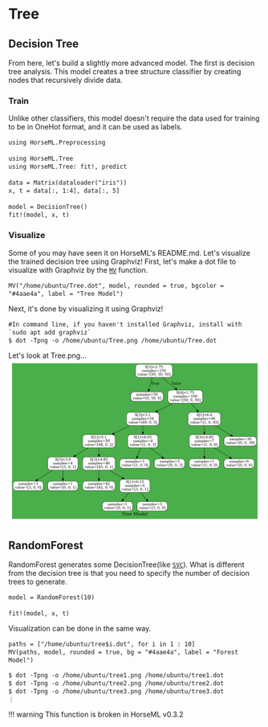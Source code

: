# Tree

## Decision Tree
From here, let's build a slightly more advanced model.
The first is decision tree analysis.
This model creates a tree structure classifier by creating nodes that recursively divide data.

### Train
Unlike other classifiers, this model doesn't require the data used for training to be in OneHot format, and it can be used as labels.
```
using HorseML.Preprocessing

using HorseML.Tree
using HorseML.Tree: fit!, predict

data = Matrix(dataloader("iris"))
x, t = data[:, 1:4], data[:, 5]

model = DecisionTree()
fit!(model, x, t)
```

### Visualize
Some of you may have seen it on HorseML's README.md. Let's visualize the trained decision tree using Graphviz!
First, let's make a dot file to visualize with Graphviz by the [`MV`](@ref) function.
```
MV("/home/ubuntu/Tree.dot", model, rounded = true, bgcolor = "#4aae4a", label = "Tree Model")
```
Next, it's done by visualizing it using Graphviz!
```
#In command line, if you haven't installed Graphviz, install with `sudo apt add graphviz`
$ dot -Tpng -o /home/ubuntu/Tree.png /home/ubuntu/Tree.dot
```
Let's look at Tree.png...
![Tree Visualized](../assets/turtorialtree.png)

## RandomForest
RandomForest generates some DecisionTree(like [`SVC`](@ref)).
What is different from the decision tree is that you need to specify the number of decision trees to generate.
```
model = RandomForest(10)

fit!(model, x, t)
```
Visualization can be done in the same way.
```
paths = ["/home/ubuntu/tree$i.dot", for i in 1 : 10]
MV(paths, model, rounded = true, bg = "#4aae4a", label = "Forest Model")
```
```
$ dot -Tpng -o /home/ubuntu/tree1.png /home/ubuntu/tree1.dot
$ dot -Tpng -o /home/ubuntu/tree2.png /home/ubuntu/tree2.dot
$ dot -Tpng -o /home/ubuntu/tree3.png /home/ubuntu/tree3.dot
⋮
```
!!! warning
    This function is broken in HorseML v0.3.2